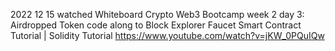 2022 12 15
watched Whiteboard Crypto Web3 Bootcamp week 2 day 3: Airdropped Token
code along to Block Explorer Faucet Smart Contract Tutorial | Solidity Tutorial
https://www.youtube.com/watch?v=jKW_0PQuIQw